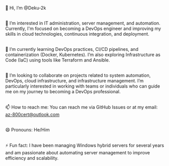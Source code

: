 👋 Hi, I’m @Deku-2k <br><br>

👀 I’m interested in IT administration, server management, and automation. Currently, I'm focused on becoming a DevOps engineer and improving my skills in cloud technologies, continuous integration, and deployment. <br><br>

🌱 I’m currently learning DevOps practices, CI/CD pipelines, and containerization (Docker, Kubernetes). I’m also exploring Infrastructure as Code (IaC) using tools like Terraform and Ansible. <br><br>

💞️ I’m looking to collaborate on projects related to system automation, DevOps, cloud infrastructure, and infrastructure management. I’m particularly interested in working with teams or individuals who can guide me on my journey to becoming a DevOps professional. <br><br>

📫 How to reach me: You can reach me via GitHub Issues or at my email: az-800cert@outlook.com <br><br>

😄 Pronouns: He/Him <br><br>

⚡ Fun fact: I have been managing Windows hybrid servers for several years and am passionate about automating server management to improve efficiency and scalability. <br><br>


<!---
Deku-2k/Deku-2k is a ✨ special ✨ repository because its `README.md` (this file) appears on your GitHub profile.
You can click the Preview link to take a look at your changes.
--->

